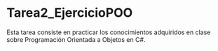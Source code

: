 # Tarea2_EjercicioPOO
Esta tarea consiste en practicar los conocimientos adquiridos en clase sobre Programación Orientada a Objetos en C#.

